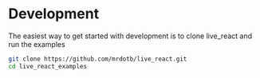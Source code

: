 # Development

The easiest way to get started with development is to clone live_react and run the examples

```bash
git clone https://github.com/mrdotb/live_react.git
cd live_react_examples
```
